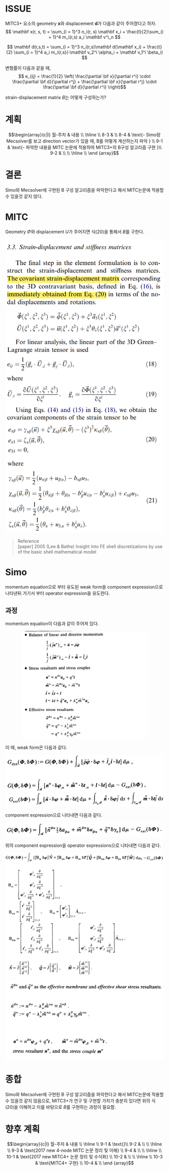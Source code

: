 # ISSUE
MITC3+ 요소의 geometry $\mathbf x$와 displacement $\mathbf d$가 다음과 같이 주어졌다고 하자.
$$ \mathbf x(r, s, t) = \sum_{i = 1}^3 n_i(r, s) \mathbf x_i + \frac{t}{2}\sum_{i = 1}^4 m_i(r,s) a_i \mathbf v^i_n $$

$$ \mathbf d(r,s,t) = \sum_{i = 1}^3 n_i(r,s)\mathbf d(\mathbf x_i) + \frac{t}{2} \sum_{i = 1}^4 a_i m_i(r,s)(-\mathbf v_2^i \alpha_i + \mathbf v_1^i \beta_i) $$

변형률이 다음과 같을 때,
$$ e_{ij} = \frac{1}{2} \left( \frac{\partial \bf x}{\partial r^i} \cdot \frac{\partial \bf d}{\partial r^j} + \frac{\partial \bf x}{\partial r^j} \cdot \frac{\partial \bf d}{\partial r^i} \right)$$ 

strain-displacement matrix $B$는 어떻게 구성하는가?

# 계획
$$\begin{array}{c|l}
월-주차 & 내용 \\ 
\hline 
\\
8-3 & \\
8-4 & \text{- Simo랑 Mecsolver를 보고 direction vector가 있을 때, B를 어떻게 계산하는지 파악 } \\ 
9-1 & \text{- 파악한 내용을 MITC 논문에 적용하여 MITC3+의 B구성 알고리즘 구현 }\\ 
9-2 & \\ \\ 
\hline \\
\end {array}$$

# 결론
Simo와 Mecsolver에 구현된 B 구성 알고리즘을 파악한다고 해서 MITC논문에 적용할 수 있을것 같지 않다.

# MITC
Geometry $\Phi$와 displacement $U$가 주어지면 식(20)을 통해서 $B$를 구한다.

<p align = "center">
<img src = "./image/2022.08.26_7.png">
<img src = "./image/2022.08.26_6.png">
</p>

> Reference  
> [paper] 2005 (Lee & Bathe) Insight into FE shell discretizations by use of the basic shell mathematical model

# Simo
momentum equation으로 부터 유도된 weak form을 component expression으로 나타낸뒤 거기서 부터 operator expression을 유도한다.

## 과정
momentum equation이 다음과 같이 주어져 있다.
<p align = "center">
<img src = "./image/2022.08.26_1.png" width = 400>
</p>

이 때, weak form은 다음과 같다.
<p align = "center">
<img src = "./image/2022.08.26_2.png">
</p>

component expression으로 나타내면 다음과 같다.
<p align = "center">
<img src = "./image/2022.08.26_3.png">
</p>

위의 component expression을 operator expressions으로 나타내면 다음과 같다.
<p align = "center">
<img src = "./image/2022.08.26_4.png">
<img src = "./image/2022.08.26_5.png">
</p>

# 종합
Simo와 Mecsolver에 구현된 B 구성 알고리즘을 파악한다고 해서 MITC논문에 적용할 수 있을것 같지 않음으로, MITC3+가 연구 및 구현할 가치가 충분히 있다면 위의 식(20)을 이해하고 이를 바탕으로 $B$를 구현하는 과정이 필요함.



# 향후 계획
$$\begin{array}{c|l}
월-주차 & 내용 \\ 
\hline 
\\
9-1 & \text{}\\ 
9-2 & \\ 
\\ 
\hline 
\\
9-3 & \text{2017 new 4-node MITC 논문 정리 및 이해} \\
9-4 & \\ 
\\ 
\hline 
\\
10-1 & \text{2017 new MITC4+ 논문 정리 및 수식화} \\ 
10-2 & \\  
\\ 
\hline 
\\
10-3 & \text{MITC4+ 구현} \\
10-4 & \\ 
\end {array}$$
